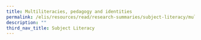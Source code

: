 ```yaml
---
title: Multiliteracies, pedagogy and identities
permalink: /elis/resources/read/research-summaries/subject-literacy/multiliteracies-pedagogy-and-identities/
description: ""
third_nav_title: Subject Literacy
---
```

